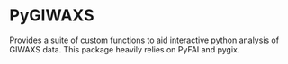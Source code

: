 # PyGIWAXS
Provides a suite of custom functions to aid interactive python analysis of GIWAXS data. This package heavily relies on PyFAI and pygix.
